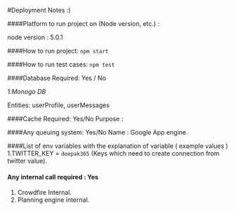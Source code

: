 #Deployment Notes :)

####Platform to run project on (Node version, etc.) :

node version : 5.0.1

####How to run project:
`npm start`

####How to run test cases:
`npm test`

####Database Required: Yes / No 

*1.Monogo DB*
 
 Entities: userProfile, userMessages

####Cache Required: Yes/No 
Purpose : 

####Any queuing system: Yes/No 
Name : Google App engine.

####List of env variables with the explanation of variable ( example values ) 
1.TWITTER_KEY =  `deepak365` (Keys which need to create connection from twitter value). 

#### Any internal call required : Yes
1. Crowdfire Internal.
2. Planning engine internal.

